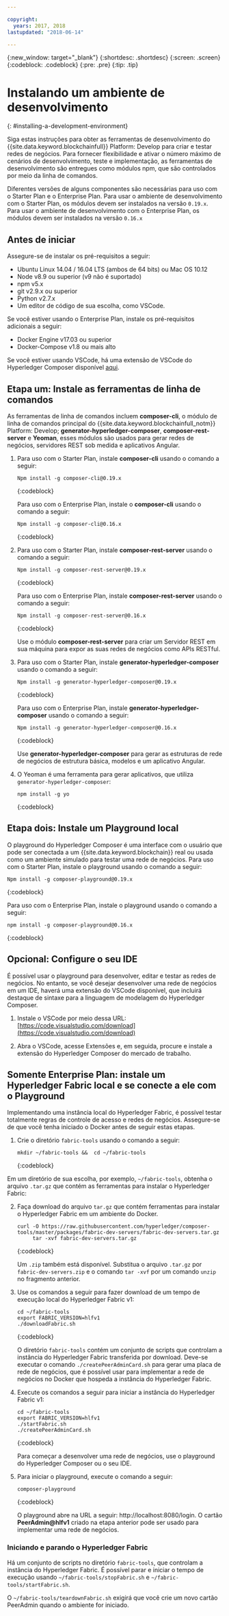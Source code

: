 ```yaml
---

copyright:
  years: 2017, 2018
lastupdated: "2018-06-14"

---
```


{:new_window: target="_blank"}
{:shortdesc: .shortdesc}
{:screen: .screen}
{:codeblock: .codeblock}
{:pre: .pre}
{:tip: .tip}

# Instalando um ambiente de desenvolvimento
{: #installing-a-development-environment}

Siga estas instruções para obter as ferramentas de desenvolvimento do {{site.data.keyword.blockchainfull}} Platform: Develop para criar e testar redes de negócios. Para fornecer flexibilidade e ativar o número máximo de cenários de desenvolvimento, teste e implementação, as ferramentas de desenvolvimento são entregues como módulos npm, que são controlados por meio da linha de comandos.

Diferentes versões de alguns componentes são necessárias para uso com o Starter Plan e o Enterprise Plan. Para usar o ambiente de desenvolvimento com o Starter Plan, os módulos devem ser instalados na versão `0.19.x`. Para usar o ambiente de desenvolvimento com o Enterprise Plan, os módulos devem ser instalados na versão `0.16.x`

## Antes de iniciar

Assegure-se de instalar os pré-requisitos a seguir:

- Ubuntu Linux 14.04 / 16.04 LTS (ambos de 64 bits) ou Mac OS 10.12
- Node v8.9 ou superior (v9 não é suportado)
- npm v5.x
- git v2.9.x ou superior
- Python v2.7.x
- Um editor de código de sua escolha, como VSCode.

Se você estiver usando o Enterprise Plan, instale os pré-requisitos adicionais a seguir:

- Docker Engine v17.03 ou superior
- Docker-Compose v1.8 ou mais alto

Se você estiver usando VSCode, há uma extensão de VSCode do Hyperledger Composer disponível [aqui](https://marketplace.visualstudio.com/items?itemName=HyperledgerComposer.composer-support-client).

## Etapa um: Instale as ferramentas de linha de comandos

As ferramentas de linha de comandos incluem **composer-cli**, o módulo de linha de comandos principal do {{site.data.keyword.blockchainfull_notm}} Platform: Develop; **generator-hyperledger-composer**, **composer-rest-server** e **Yeoman**, esses módulos são usados para gerar redes de negócios, servidores REST sob medida e aplicativos Angular.

1. Para uso com o Starter Plan, instale **composer-cli** usando o comando a seguir:

    ```
    Npm install -g composer-cli@0.19.x
    ```
    {:codeblock}

    Para uso com o Enterprise Plan, instale o **composer-cli** usando o comando a seguir:

    ```
    Npm install -g composer-cli@0.16.x
    ```
    {:codeblock}

2. Para uso com o Starter Plan, instale **composer-rest-server** usando o comando a seguir:

    ```
    Npm install -g composer-rest-server@0.19.x
    ```
    {:codeblock}

    Para uso com o Enterprise Plan, instale **composer-rest-server** usando o comando a seguir:

    ```
    Npm install -g composer-rest-server@0.16.x
    ```
    {:codeblock}

    Use o módulo **composer-rest-server** para criar um Servidor REST em sua máquina para expor as suas redes de negócios como APIs RESTful.

3. Para uso com o Starter Plan, instale **generator-hyperledger-composer** usando o comando a seguir:

    ```
    Npm install -g generator-hyperledger-composer@0.19.x
    ```
    {:codeblock}

    Para uso com o Enterprise Plan, instale **generator-hyperledger-composer** usando o comando a seguir:

    ```
    Npm install -g generator-hyperledger-composer@0.16.x
    ```
    {:codeblock}

    Use **generator-hyperledger-composer** para gerar as estruturas de rede de negócios de estrutura básica, modelos e um aplicativo Angular.

4. O Yeoman é uma ferramenta para gerar aplicativos, que utiliza `generator-hyperledger-composer`:

    ```
    npm install -g yo
    ```
    {:codeblock}

## Etapa dois: Instale um Playground local

O playground do Hyperledger Composer é uma interface com o usuário que pode ser conectada a um {{site.data.keyword.blockchain}} real ou usada como um ambiente simulado para testar uma rede de negócios. Para uso com o Starter Plan, instale o playground usando o comando a seguir:

```
Npm install -g composer-playground@0.19.x
```
{:codeblock}


Para uso com o Enterprise Plan, instale o playground usando o comando a seguir:


```
npm install -g composer-playground@0.16.x
```
{:codeblock}

## Opcional: Configure o seu IDE

É possível usar o playground para desenvolver, editar e testar as redes de negócios. No entanto, se você desejar desenvolver uma rede de negócios em um IDE, haverá uma extensão do VSCode disponível, que incluirá destaque de sintaxe para a linguagem de modelagem do Hyperledger Composer.

1. Instale o VSCode por meio dessa URL: [https://code.visualstudio.com/download](https://code.visualstudio.com/download)

2. Abra o VSCode, acesse Extensões e, em seguida, procure e instale a extensão do Hyperledger Composer do mercado de trabalho.


## Somente Enterprise Plan: instale um Hyperledger Fabric local e se conecte a ele com o Playground

Implementando uma instância local do Hyperledger Fabric, é possível testar totalmente regras de controle de acesso e redes de negócios. Assegure-se de que você tenha iniciado o Docker antes de seguir estas etapas.

1. Crie o diretório `fabric-tools` usando o comando a seguir:

   ```
   mkdir ~/fabric-tools &&  cd ~/fabric-tools
   ```
   {:codeblock}

Em um diretório de sua escolha, por exemplo, `~/fabric-tools`, obtenha o arquivo `.tar.gz` que contém as ferramentas para instalar o Hyperledger Fabric:

2. Faça download do arquivo `tar.gz` que contém ferramentas para instalar o Hyperledger Fabric em um ambiente do Docker.

   ```
   curl -O https://raw.githubusercontent.com/hyperledger/composer-tools/master/packages/fabric-dev-servers/fabric-dev-servers.tar.gz
        tar -xvf fabric-dev-servers.tar.gz
   ```
   {:codeblock}

    Um `.zip` também está disponível. Substitua o arquivo `.tar.gz` por `fabric-dev-servers.zip` e o comando `tar -xvf` por um comando `unzip` no fragmento anterior.

3. Use os comandos a seguir para fazer download de um tempo de execução local do Hyperledger Fabric v1:

   ```
   cd ~/fabric-tools
   export FABRIC_VERSION=hlfv1
   ./downloadFabric.sh
   ```
   {:codeblock}

   O diretório `fabric-tools` contém um conjunto de scripts que controlam a instância do Hyperledger Fabric transferida por download. Deve-se executar o comando `./createPeerAdminCard.sh` para gerar uma placa de rede de negócios, que é possível usar para implementar a rede de negócios no Docker que hospeda a instância do Hyperledger Fabric.

4. Execute os comandos a seguir para iniciar a instância do Hyperledger Fabric v1:

   ```
   cd ~/fabric-tools
   export FABRIC_VERSION=hlfv1
   ./startFabric.sh
   ./createPeerAdminCard.sh
   ```
   {:codeblock}

   Para começar a desenvolver uma rede de negócios, use o playground do Hyperledger Composer ou o seu IDE.

5. Para iniciar o playground, execute o comando a seguir:

    ```
    composer-playground
    ```
    {:codeblock}

    O playground abre na URL a seguir: http://localhost:8080/login. O cartão **PeerAdmin@hlfv1** criado na etapa anterior pode ser usado para implementar uma rede de negócios.


### Iniciando e parando o Hyperledger Fabric

Há um conjunto de scripts no diretório `fabric-tools`, que controlam a instância do Hyperledger Fabric. É possível parar e iniciar o tempo de execução usando `~/fabric-tools/stopFabric.sh` e `~/fabric-tools/startFabric.sh`.

O `~/fabric-tools/teardownFabric.sh` exigirá que você crie um novo cartão PeerAdmin quando o ambiente for iniciado.
